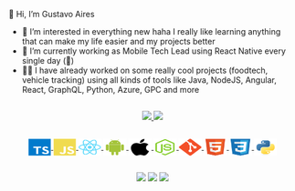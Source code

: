 👋 Hi, I’m Gustavo Aires
- 👀 I’m interested in everything new haha I really like learning anything that can make my life easier and my projects better
- 📱 I’m currently working as Mobile Tech Lead using React Native every single day (💙)
- 👨‍💻 I have already worked on some really cool projects (foodtech, vehicle tracking) using all kinds of tools like Java, NodeJS, Angular, React, GraphQL, Python, Azure, GPC and more

##

<div align="center">
  <a href="https://github.com/gustavomts">
  <img height="180em" src="https://github-readme-stats.vercel.app/api?username=gustavomts&show_icons=true&theme=dark&include_all_commits=true&count_private=true"/>
  <img height="180em" src="https://github-readme-stats.vercel.app/api/top-langs/?username=gustavomts&layout=compact&langs_count=7&theme=dark"/>
</div>
  
##

<div align="center">
<img align="center" alt="Gus-Ts" height="30" width="40" src="https://raw.githubusercontent.com/devicons/devicon/master/icons/typescript/typescript-plain.svg">
<img align="center" alt="Gus-Js" height="30" width="40" src="https://raw.githubusercontent.com/devicons/devicon/master/icons/javascript/javascript-plain.svg">
<img align="center" alt="Gus-React" height="30" width="40" src="https://raw.githubusercontent.com/devicons/devicon/master/icons/react/react-original.svg">
<img align="center" alt="Gus-Android" height="30" width="40" src="https://raw.githubusercontent.com/devicons/devicon/master/icons/android/android-original.svg">
<img align="center" alt="Gus-Apple" height="30" width="40" src="https://raw.githubusercontent.com/devicons/devicon/master/icons/apple/apple-original.svg">
<img align="center" alt="Gus-NodeJS" height="30" width="40" src="https://raw.githubusercontent.com/devicons/devicon/master/icons/nodejs/nodejs-original.svg">
<img align="center" alt="Gus-Git" height="30" width="40" src="https://raw.githubusercontent.com/devicons/devicon/master/icons/git/git-original.svg">
<img align="center" alt="Gus-HTML" height="30" width="40" src="https://raw.githubusercontent.com/devicons/devicon/master/icons/html5/html5-original.svg">
<img align="center" alt="Gus-CSS" height="30" width="40" src="https://raw.githubusercontent.com/devicons/devicon/master/icons/css3/css3-original.svg">
<img align="center" alt="Gus-Python" height="30" width="40" src="https://raw.githubusercontent.com/devicons/devicon/master/icons/python/python-original.svg">
</div>

##

<div align="center">
  <a href="https://instagram.com/gustavoaiires" target="_blank"><img src="https://img.shields.io/badge/-Instagram-%23E4405F?style=for-the-badge&logo=instagram&logoColor=white" target="_blank"></a>
 	<a href="https://www.twitch.tv/gustavomtsa" target="_blank"><img src="https://img.shields.io/badge/Twitch-9146FF?style=for-the-badge&logo=twitch&logoColor=white" target="_blank"></a>
  <a href="https://www.linkedin.com/in/gustavo-aires-2708b973" target="_blank"><img src="https://img.shields.io/badge/-LinkedIn-%230077B5?style=for-the-badge&logo=linkedin&logoColor=white" target="_blank"></a>
</div>

